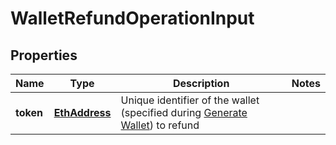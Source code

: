 # WalletRefundOperationInput

## Properties

Name | Type | Description | Notes
------------ | ------------- | ------------- | -------------
**token** | [**EthAddress**](EthAddress.md) | Unique identifier of the wallet (specified during [Generate Wallet](/docs/Erc20PaymentsApi.md#generatewallet)) to refund |
